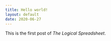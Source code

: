 ```yaml
---
title: Hello world!
layout: default
date: 2020-06-27
---
```

This is the first post of *The Logical Spreadsheet*.
